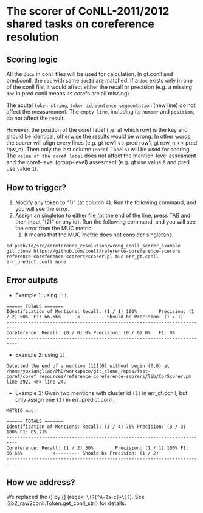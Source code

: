 # The scorer of CoNLL-2011/2012 shared tasks on coreference resolution

## Scoring logic

All the `docs` in conll files will be used for calculation. In gt.conll and pred.conll, the `doc` with same `docId` are matched. If a `doc` exists only in one of the conll file, it would affect either the recall or precision (e.g. a missing `doc` in pred.conll means its corefs are all missing)

The acutal `token string`, `token id`, `sentence segmentation` (new line) do not affect the measurement. The `empty line`, including its `number` and `position`, do not affect the result.

However, the position of the coref label (i.e. at which row) is the key and should be identical, otherwise the results would be wrong. In other words, the socrer will align every lines (e.g. gt row1 <-> pred row1, gt row_n <-> pred row_n). Then only the last column (`coref labels`) will be used for scoring. The `value of the coref label` does not affect the mention-level assesment and the coref-level (group-level) assesment (e.g. gt use value `0` and pred use value `1`).

## How to trigger?

1. Modify any token to "1)" (at column 4). Run the following command, and you will see the error.
2. Assign an singleton to either file (at the end of the line, press TAB and then input "(2)" or any id). Run the following command, and you will see the error from the MUC metric.
   1. It means that the MUC metric does not consider singletons.

```
cd path/to/src/coreference_resolution/wrong_conll_scorer_example
git clone https://github.com/conll/reference-coreference-scorers
reference-coreference-scorers/scorer.pl muc err_gt.conll err_predict.conll none
```

## Error outputs

- Example 1: using `(1)`.

```
====== TOTALS =======
Identification of Mentions: Recall: (1 / 1) 100%        Precision: (1 / 2) 50%  F1: 66.66%      <--------- Should be Precision: (1 / 1)
--------------------------------------------------------------------------
Coreference: Recall: (0 / 0) 0% Precision: (0 / 0) 0%   F1: 0%
--------------------------------------------------------------------------
```

- Example 2: using `1)`.

```
Detected the end of a mention [11](0) without begin (?,0) at /home/yuxiangliao/PhD/workspace/git_clone_repos/fast-coref/coref_resources/reference-coreference-scorers/lib/CorScorer.pm line 292, <F> line 24.
```

- Example 3: Given two mentions with cluster id `(2)` in err_gt.conll, but only assign one `{2}` in err_predict.conll.

```
METRIC muc:

====== TOTALS =======
Identification of Mentions: Recall: (3 / 4) 75% Precision: (3 / 3) 100% F1: 85.71%
--------------------------------------------------------------------------
Coreference: Recall: (1 / 2) 50%        Precision: (1 / 1) 100% F1: 66.66%           <--------- Should be Precision: (1 / 2)
--------------------------------------------------------------------------
```

## How we address?

We replaced the () by [] (regex: `\(?[^A-Za-z]+\)?`). See i2b2_raw2conll.Token.get_conll_str() for details.
